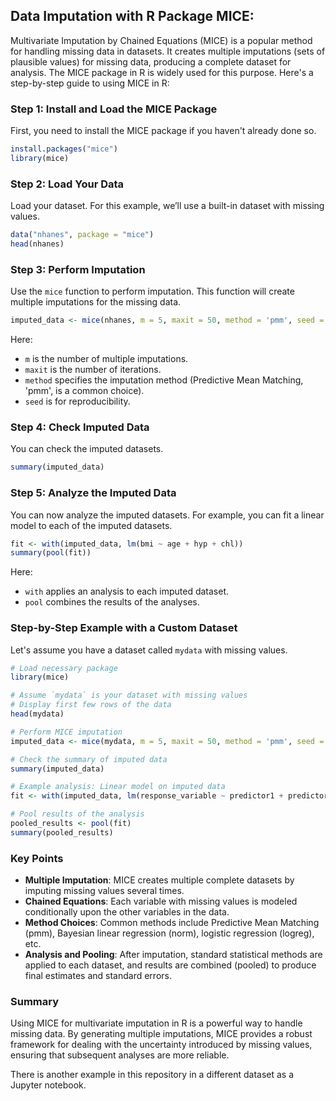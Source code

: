 ## Data Imputation with R Package MICE:

Multivariate Imputation by Chained Equations (MICE) is a popular method for handling missing data in datasets. It creates multiple imputations (sets of plausible values) for missing data, producing a complete dataset for analysis. The MICE package in R is widely used for this purpose. Here's a step-by-step guide to using MICE in R:

### Step 1: Install and Load the MICE Package

First, you need to install the MICE package if you haven't already done so.

```R
install.packages("mice")
library(mice)
```

### Step 2: Load Your Data

Load your dataset. For this example, we’ll use a built-in dataset with missing values.

```R
data("nhanes", package = "mice")
head(nhanes)
```

### Step 3: Perform Imputation

Use the `mice` function to perform imputation. This function will create multiple imputations for the missing data.

```R
imputed_data <- mice(nhanes, m = 5, maxit = 50, method = 'pmm', seed = 500)
```

Here:
- `m` is the number of multiple imputations.
- `maxit` is the number of iterations.
- `method` specifies the imputation method (Predictive Mean Matching, 'pmm', is a common choice).
- `seed` is for reproducibility.

### Step 4: Check Imputed Data

You can check the imputed datasets.

```R
summary(imputed_data)
```

### Step 5: Analyze the Imputed Data

You can now analyze the imputed datasets. For example, you can fit a linear model to each of the imputed datasets.

```R
fit <- with(imputed_data, lm(bmi ~ age + hyp + chl))
summary(pool(fit))
```

Here:
- `with` applies an analysis to each imputed dataset.
- `pool` combines the results of the analyses.

### Step-by-Step Example with a Custom Dataset

Let's assume you have a dataset called `mydata` with missing values.

```R
# Load necessary package
library(mice)

# Assume `mydata` is your dataset with missing values
# Display first few rows of the data
head(mydata)

# Perform MICE imputation
imputed_data <- mice(mydata, m = 5, maxit = 50, method = 'pmm', seed = 500)

# Check the summary of imputed data
summary(imputed_data)

# Example analysis: Linear model on imputed data
fit <- with(imputed_data, lm(response_variable ~ predictor1 + predictor2 + predictor3))

# Pool results of the analysis
pooled_results <- pool(fit)
summary(pooled_results)
```

### Key Points

- **Multiple Imputation**: MICE creates multiple complete datasets by imputing missing values several times.
- **Chained Equations**: Each variable with missing values is modeled conditionally upon the other variables in the data.
- **Method Choices**: Common methods include Predictive Mean Matching (pmm), Bayesian linear regression (norm), logistic regression (logreg), etc.
- **Analysis and Pooling**: After imputation, standard statistical methods are applied to each dataset, and results are combined (pooled) to produce final estimates and standard errors.

### Summary

Using MICE for multivariate imputation in R is a powerful way to handle missing data. By generating multiple imputations, MICE provides a robust framework for dealing with the uncertainty introduced by missing values, ensuring that subsequent analyses are more reliable.

There is another example in this repository in a different dataset as a Jupyter notebook. 
